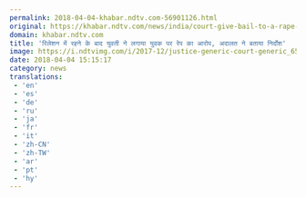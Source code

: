 ```yaml
---
permalink: 2018-04-04-khabar.ndtv.com-56901126.html
original: https://khabar.ndtv.com/news/india/court-give-bail-to-a-rape-accused-in-mumbai-1832942
domain: khabar.ndtv.com
title: 'रिलेशन में रहने के बाद युवती ने लगाया युवक पर रेप का आरोप, अदालत ने बताया निर्दोश'
image: https://i.ndtvimg.com/i/2017-12/justice-generic-court-generic_650x400_61513069872.jpg
date: 2018-04-04 15:15:17
category: news
translations: 
 - 'en'
 - 'es'
 - 'de'
 - 'ru'
 - 'ja'
 - 'fr'
 - 'it'
 - 'zh-CN'
 - 'zh-TW'
 - 'ar'
 - 'pt'
 - 'hy'
---
```



